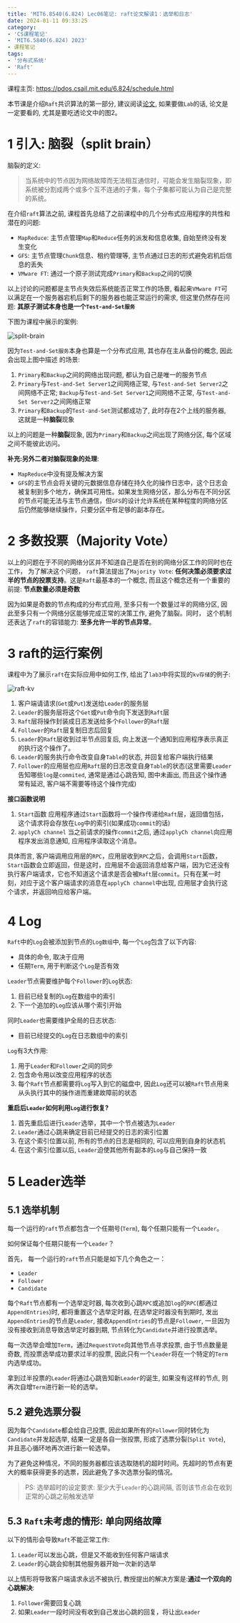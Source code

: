 ```yaml
---
title: 'MIT6.8540(6.824) Lec06笔记: raft论文解读1：选举和日志'
date: 2024-01-11 09:33:25
category: 
- 'CS课程笔记'
- 'MIT6.5840(6.824) 2023'
- 课程笔记
tags:
- '分布式系统'
- 'Raft'
---
```

课程主页: https://pdos.csail.mit.edu/6.824/schedule.html

本节课是介绍`Raft`共识算法的第一部分, 建议阅读[论文](https://pdos.csail.mit.edu/6.824/papers/gfs.pdf), 如果要做`Lab`的话, 论文是一定要看的, 尤其是要吃透论文中的图2。

# 1 引入: 脑裂（split brain）
脑裂的定义:
> 当系统中的节点因为网络故障而无法相互通信时，可能会发生脑裂现象，即系统被分割成两个或多个互不连通的子集，每个子集都可能认为自己是完整的系统。

在介绍`raft`算法之前, 课程首先总结了之前课程中的几个分布式应用程序的共性和潜在的问题:
- `MapReduce`: 主节点管理`Map`和`Reduce`任务的派发和信息收集, 自始至终没有发生变化
- `GFS`: 主节点管理`Chunk`信息、租约管理等, 主节点通过日志的形式避免宕机后信息的丢失
- `VMware FT`: 通过一个原子测试完成`Primary`和`Backup`之间的切换

以上讨论的问题都是主节点失效后系统能否正常工作的场景, 看起来`VMware FT`可以满足在一个服务器宕机后剩下的服务器也能正常运行的需求, 但这里仍然存在问题: **其原子测试本身也是一个`Test-and-Set服务`**

下图为课程中展示的案例:

![split-brain](../../images/Lec06-split.png)

因为`Test-and-Set服务`本身也算是一个分布式应用, 其也存在主从备份的概念, 因此会出现上图中描述 的场景:

1. `Primary`和`Backup`之间的网络出现问题, 都认为自己是唯一的服务节点
2. `Primary`与`Test-and-Set Server1`之间网络正常, 与`Test-and-Set Server2`之间网络不正常; `Backup`与`Test-and-Set Server1`之间网络不正常, 与`Test-and-Set Server2`之间网络正常
3. `Primary`和`Backup`的`Test-and-Set`测试都成功了, 此时存在2个上线的服务器, 这就是一种**脑裂**现象

以上的问题是一种**脑裂**现象, 因为`Primary`和`Backup`之间出现了网络分区, 每个区域之间不能彼此访问。

**补充:另外二者对脑裂现象的处理**:
- `MapReduce`中没有提及解决方案
- `GFS`的主节点会将关键的元数据信息存储在持久化的操作日志中，这个日志会被复制到多个地方，确保其可用性。如果发生网络分区，那么分布在不同分区的节点可能无法与主节点通信，但`GFS`的设计允许系统在某种程度的网络分区后仍然能够继续操作，只要分区中有足够的副本存在。

# 2 多数投票（Majority Vote）
以上的问题在于不同的网络分区并不知道自己是否在别的网络分区工作的同时也在工作， 为了解决这个问题， `raft`算法提出了`Majority Vote`: **任何决策必须要求过半的节点的投票支持**。这是`Raft`最基本的一个概念, 而且这个概念还有一个重要的前提: **节点数量必须是奇数**

因为如果是奇数的节点构成的分布式应用, 至多只有一个数量过半的网络分区, 因此至多只有一个网络分区能够完成正常的决策工作, 避免了脑裂。同时， 这个机制还表达了`raft`的容错能力: **至多允许一半的节点异常**。

# 3 raft的运行案例
课程中为了展示`raft`在实际应用中如何工作, 给出了`lab3`中将实现的`kv存储`的例子:

![raft-kv](../../images/Lec06-raft-kv.png)

1. 客户端请请求(`Get`或`Put`)发送给`Leader`的服务层
2. `Leader`的服务层将这个`Get`或`Put`命令向下发送到`Raft`层
3. `Raft`层将操作封装成日志发送给多个`Follower`的`Raft`层
4. `Follower`的`Raft`层复制日志后回复
5. `Leader`的`Raft`层收到过半节点回复后, 向上发送一个通知到应用程序表示真正的执行这个操作了。
6. `Leader`的服务执行命令改变自身`Table`的状态, 并回复给客户端执行结果
7. `Follower`的应用层也应用`Raft`层的日志改变自身`Table`的状态(这里需要`Leader`告知哪些`log`是`commited`, 通常是通过心跳告知, 图中未画出, 而且这个操作通常有延迟, 客户端不需要等待这个操作完成)

**接口函数说明**
1. `Start`函数
   应用程序通过`Start`函数将一个操作传递给`Raft`层，返回值包括，这个请求将会存放在`Log`中的索引(如果成功`commit`的话)
2. `applyCh channel`
   当之前请求的操作`commit`之后, 通过`applyCh channel`向应用程序发出消息通知, 应用程序读取这个消息。

具体而言, 客户端调用应用层的`RPC`，应用层收到`RPC`之后，会调用`Start`函数，`Start`函数会立即返回，但是这时，应用层不会返回消息给客户端，因为它还没有执行客户端请求，它也不知道这个请求是否会被`Raft`层`commit`。只有在某一时刻，对应于这个客户端请求的消息在`applyCh channel`中出现, 应用层才会执行这个请求，并返回响应给客户端。

# 4 Log
`Raft`中的`Log`会被添加到节点的`Log数组`中, 每一个`Log`包含了以下内容:
- 具体的命令, 取决于应用
- 任期`Term`, 用于判断这个`Log`是否有效

`Leader`节点需要维护每个`Follower`的`Log`状态:
1. 目前已经复制的`Log`在数组中的索引
2. 下一个追加的`Log`应该从哪个索引开始

同时`Leader`也需要维护全局的日志状态:
- 目前已经提交的`Log`在日志数组中的索引

`Log`有3大作用:
1. 用于`Leader`和`Follower`之间的同步
2. 包含命令用以改变应用程序的状态
3. 每个`Raft`节点都需要将`Log`写入到它的磁盘中, 因此`Log`还可以被`Raft`节点用来从头执行其中的操作进而重建故障前的状态

**重启后`Leader`如何利用`Log`进行恢复?**
1. 首先重启后进行`Leader`选举，其中一个节点被选为`Leader`
2. `Leader`通过心跳来确定目前已经提交的日志的索引位置
3. 在这个索引位置以前, 所有的节点的日志是相同的, 可以应用到自身的状态机
4. 在这个索引位置以后, `Leader`迫使其他所有副本的`Log`与自己保持一致

# 5 Leader选举
## 5.1 选举机制
每一个运行的`raft`节点都包含一个任期号(`Term`), 每个任期只能有一个`Leader`。

如何保证每个任期只能有一个`Leader`？

首先， 每一个运行的`raft`节点只能是如下几个角色之一：
- `Leader`
- `Follower`
- `Candidate`

每个`Raft`节点都有一个选举定时器, 每次收到心跳`RPC`或追加`log`的`RPC`(都通过`AppendEntries`)时, 都将重置这个选举定时器, 在选举定时器没有到期时, 发出`AppendEntries`的节点是`Leader`, 接收`AppendEntries`的节点是`Follower`, 一旦因为没有接收到消息导致选举定时器到期, 节点转化为`Candidate`并进行投票选举。

每一次选举会增加`Term`，通过`RequestVote`向其他节点寻求投票, 由于节点数量是奇数, 而投票选举成功要求过半的投票, 因此只有一个`Leader`将在一个特定的`Term`内选举成功。

拿到过半投票的`Leader`将通过心跳告知新`Leader`的诞生, 如果没有这样的节点, 则再次自增`Term`进行新一轮的选举。

## 5.2 避免选票分裂
因为每个`Candidate`都会给自己投票, 因此如果所有的`Follower`同时转化为`Candidate`并发起选举, 结果一定是各自一张投票, 形成了选票分裂(`Split Vote`), 并且恶心循环地再次进行新一轮选举。

为了避免这种情况，不同的服务器都应该选取随机的超时时间。先超时的节点有更大的概率获得更多的选票，因此避免了多次选票分裂的情况。

> PS: 选举超时的设定要求: 至少大于`Leader`的心跳间隔, 否则该节点会在收到正常的心跳之前触发选举

## 5.3 `Raft`未考虑的情形: 单向网络故障
以下的情形会导致`Raft`不能正常工作:
1. `Leader`可以发出心跳，但是又不能收到任何客户端请求
2. `Leader`的心跳会抑制其他服务器开始一次新的选举

以上情形将导致客户端请求永远不被执行, 教授提出的解决方案是:**通过一个双向的心跳解决**: 
1. `Follower`需要回复心跳
2. 如果`Leader`一段时间没有收到自己发出心跳的回复，将让出`Leader`


